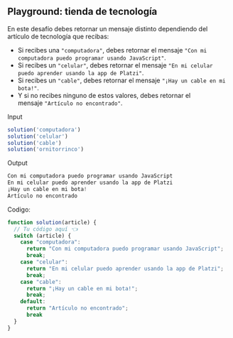 ## ****Playground: tienda de tecnología****

En este desafío debes retornar un mensaje distinto dependiendo del artículo de tecnología que recibas:

- Si recibes una `"computadora"`, debes retornar el mensaje `"Con mi computadora puedo programar usando JavaScript"`.
- Si recibes un `"celular"`, debes retornar el mensaje `"En mi celular puedo aprender usando la app de Platzi"`.
- Si recibes un `"cable"`, debes retornar el mensaje `"¡Hay un cable en mi bota!"`.
- Y si no recibes ninguno de estos valores, debes retornar el mensaje `"Artículo no encontrado"`.

Input

```jsx
solution('computadora')
solution('celular')
solution('cable')
solution('ornitorrinco')
```

Output

```jsx
Con mi computadora puedo programar usando JavaScript
En mi celular puedo aprender usando la app de Platzi
¡Hay un cable en mi bota!
Artículo no encontrado
```
Codigo:

```jsx
function solution(article) {
  // Tu código aquí 👈
  switch (article) {
    case "computadora":
      return "Con mi computadora puedo programar usando JavaScript";
      break;
    case "celular":
      return "En mi celular puedo aprender usando la app de Platzi";
      break;
    case "cable":
      return "¡Hay un cable en mi bota!";
      break;
    default:
      return "Artículo no encontrado";
      break
  }
}
```